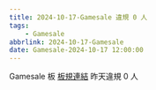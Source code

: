 ```yaml
---
title: 2024-10-17-Gamesale 違規 0 人
tags:
    - Gamesale
abbrlink: 2024-10-17-Gamesale
date: Gamesale-2024-10-17 12:00:00
---
```

Gamesale 板 [板規連結](https://www.ptt.cc/bbs/Gossiping/M.1637425085.A.07D.html)
昨天違規 0 人
